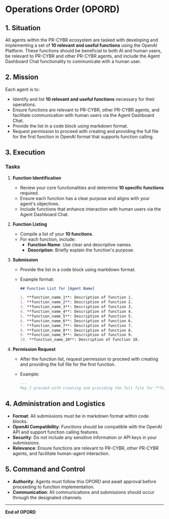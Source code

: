 # Operations Order (OPORD)

## 1. Situation

All agents within the PR-CYBR ecosystem are tasked with developing and implementing a set of **10 relevant and useful functions** using the OpenAI Platform. These functions should be beneficial to both AI and human users, be relevant to PR-CYBR and other PR-CYBR agents, and include the Agent Dashboard Chat functionality to communicate with a human user.

## 2. Mission

Each agent is to:

- Identify and list **10 relevant and useful functions** necessary for their operations.
- Ensure functions are relevant to PR-CYBR, other PR-CYBR agents, and facilitate communication with human users via the Agent Dashboard Chat.
- Provide the list in a code block using markdown format.
- Request permission to proceed with creating and providing the full file for the first function in OpenAI format that supports function calling.

## 3. Execution

### Tasks

1. **Function Identification**

   - Review your core functionalities and determine **10 specific functions** required.
   - Ensure each function has a clear purpose and aligns with your agent's objectives.
   - Include functions that enhance interaction with human users via the Agent Dashboard Chat.

2. **Function Listing**

   - Compile a list of your **10 functions**.
   - For each function, include:
     - **Function Name**: Use clear and descriptive names.
     - **Description**: Briefly explain the function's purpose.

3. **Submission**

   - Provide the list in a code block using markdown format.
   - Example format:

     ```markdown
     ## Function List for [Agent Name]

     1. **function_name_1**: Description of function 1.
     2. **function_name_2**: Description of function 2.
     3. **function_name_3**: Description of function 3.
     4. **function_name_4**: Description of function 4.
     5. **function_name_5**: Description of function 5.
     6. **function_name_6**: Description of function 6.
     7. **function_name_7**: Description of function 7.
     8. **function_name_8**: Description of function 8.
     9. **function_name_9**: Description of function 9.
     10. **function_name_10**: Description of function 10.
     ```

4. **Permission Request**

   - After the function list, request permission to proceed with creating and providing the full file for the first function.
   - Example:

     ```markdown
     ---
     May I proceed with creating and providing the full file for **function_name_1** in OpenAI format that supports function calling? (in a code block)
     ```

## 4. Administration and Logistics

- **Format**: All submissions must be in markdown format within code blocks.
- **OpenAI Compatibility**: Functions should be compatible with the OpenAI API and support function calling features.
- **Security**: Do not include any sensitive information or API keys in your submissions.
- **Relevance**: Ensure functions are relevant to PR-CYBR, other PR-CYBR agents, and facilitate human-agent interaction.

## 5. Command and Control

- **Authority**: Agents must follow this OPORD and await approval before proceeding to function implementation.
- **Communication**: All communications and submissions should occur through the designated channels.

---

**End of OPORD**